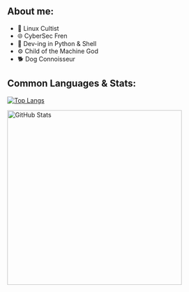 ## About me:

- 🐧 Linux Cultist 
- 🌐 CyberSec Fren 
- 🧰 Dev-ing in Python & Shell 
- ⚙️ Child of the Machine God 
- 🐕 Dog Connoisseur

## Common Languages & Stats:

[![Top Langs](https://github-readme-stats.vercel.app/api/top-langs/?username=vaarg&theme=jolly&hide_border=true)](https://github.com/anuraghazra/github-readme-stats)



<img align="left" alt="GitHub Stats" width="400px" src="https://github-readme-stats.vercel.app/api?username=vaarg&theme=jolly&show_icons=true&hide_border=true" />

